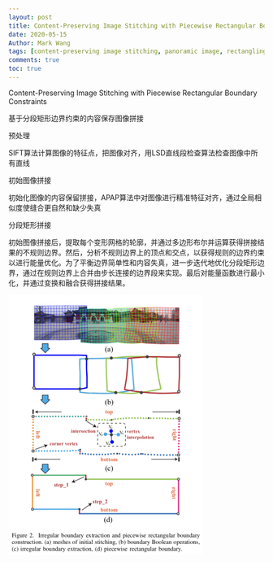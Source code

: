 ```yaml
---
layout: post
title: Content-Preserving Image Stitching with Piecewise Rectangular Boundary Constraints
date: 2020-05-15
Author: Mark Wang 
tags: [content-preserving image stitching, panoramic image, rectangling, polygon Boolean operations, piecewise rect- angular boundary]
comments: true
toc: true
---
```


Content-Preserving Image Stitching with Piecewise Rectangular Boundary Constraints

基于分段矩形边界约束的内容保存图像拼接



预处理

SIFT算法计算图像的特征点，把图像对齐，用LSD直线段检查算法检查图像中所有直线

初始图像拼接

初始化图像的内容保留拼接，APAP算法中对图像进行精准特征对齐，通过全局相似度使缝合更自然和缺少失真

分段矩形拼接

初始图像拼接后，提取每个变形网格的轮廓，并通过多边形布尔并运算获得拼接结果的不规则边界。然后，分析不规则边界上的顶点和交点，以获得规则的边界约束以进行能量优化。为了平衡边界简单性和内容失真，进一步迭代地优化分段矩形边界，通过在规则边界上合并由步长连接的边界段来实现。最后对能量函数进行最小化，并通过变换和融合获得拼接结果。

<img src="https://raw.githubusercontent.com/416215983/MarkWang/master/_posts/images/image-20200521115355613.png" alt="image-20200521115355613" style="zoom:50%;" />
